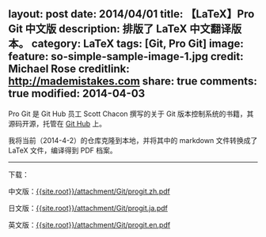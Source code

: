 layout: post
date: 2014/04/01
title: 【LaTeX】Pro Git 中文版
description: 排版了 LaTeX 中文翻译版本。
category: LaTeX
tags: [Git, Pro Git]
image:
  feature: so-simple-sample-image-1.jpg
  credit: Michael Rose
  creditlink: http://mademistakes.com
share: true
comments: true
modified: 2014-04-03
---

Pro Git 是 Git Hub 员工 Scott Chacon 撰写的关于 Git 版本控制系统的书籍，其源码开源，托管在 [Git Hub](https://github.com/progit/progit) 上。

我将当前（2014-4-2）的仓库克隆到本地，并将其中的 markdown 文件转换成了 LaTeX 文件，编译得到 PDF 档案。

<!--more-->

-----------

下载：

中文版：[{{site.root}}/attachment/Git/progit.zh.pdf]({{site.root}}/attachment/Git/progit.zh.pdf)

日文版：[{{site.root}}/attachment/Git/progit.ja.pdf]({{site.root}}/attachment/Git/progit.ja.pdf)

英文版：[{{site.root}}/attachment/Git/progit.en.pdf]({{site.root}}/attachment/Git/progit.en.pdf)
